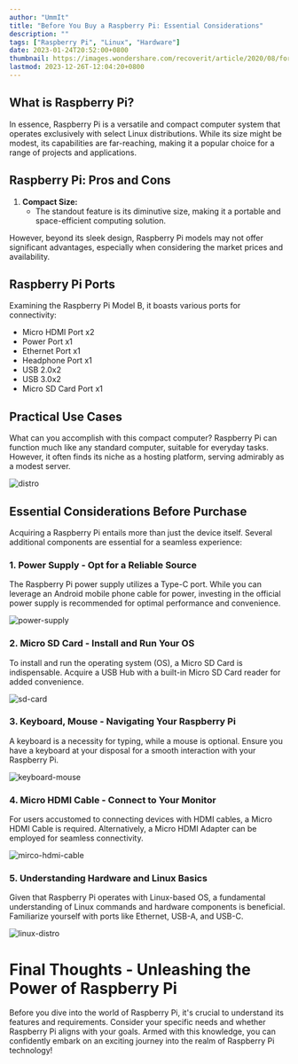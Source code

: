 ```yaml
---
author: "UmmIt"
title: "Before You Buy a Raspberry Pi: Essential Considerations"
description: ""
tags: ["Raspberry Pi", "Linux", "Hardware"]
date: 2023-01-24T20:52:00+0800
thumbnail: https://images.wondershare.com/recoverit/article/2020/08/format-sd-card-raspberry-pi-0.jpg
lastmod: 2023-12-26T-12:04:20+0800
---
```

 
## What is Raspberry Pi?

In essence, Raspberry Pi is a versatile and compact computer system that operates exclusively with select Linux distributions. While its size might be modest, its capabilities are far-reaching, making it a popular choice for a range of projects and applications.

## Raspberry Pi: Pros and Cons

1. **Compact Size:**
   - The standout feature is its diminutive size, making it a portable and space-efficient computing solution.

However, beyond its sleek design, Raspberry Pi models may not offer significant advantages, especially when considering the market prices and availability.

## Raspberry Pi Ports

Examining the Raspberry Pi Model B, it boasts various ports for connectivity:

- Micro HDMI Port x2
- Power Port x1
- Ethernet Port x1
- Headphone Port x1
- USB 2.0x2
- USB 3.0x2
- Micro SD Card Port x1

## Practical Use Cases

What can you accomplish with this compact computer? Raspberry Pi can function much like any standard computer, suitable for everyday tasks. However, it often finds its niche as a hosting platform, serving admirably as a modest server.

![distro](https://hackster.imgix.net/uploads/attachments/1381275/image_nZIpjonlUU.png?auto=compress%2Cformat)

## Essential Considerations Before Purchase

Acquiring a Raspberry Pi entails more than just the device itself. Several additional components are essential for a seamless experience:

### 1. Power Supply - Opt for a Reliable Source

The Raspberry Pi power supply utilizes a Type-C port. While you can leverage an Android mobile phone cable for power, investing in the official power supply is recommended for optimal performance and convenience.

![power-supply](https://raspberrypi.dk/wp-content/uploads/2019/06/usb-c-stroemforsyning-raspberry-pi-eu-5v-3a.jpg)

### 2. Micro SD Card - Install and Run Your OS

To install and run the operating system (OS), a Micro SD Card is indispensable. Acquire a USB Hub with a built-in Micro SD Card reader for added convenience.

![sd-card](https://www.easyshoppi.com/wp-content/uploads/2019/11/vvv2.jpg)

### 3. Keyboard, Mouse - Navigating Your Raspberry Pi

A keyboard is a necessity for typing, while a mouse is optional. Ensure you have a keyboard at your disposal for a smooth interaction with your Raspberry Pi.

![keyboard-mouse](https://hocotech.com/wp-content/uploads/2022/02/hoco-gm12-light-and-shadow-rgb-gaming-keyboard-mouse-set-english.jpg)

### 4. Micro HDMI Cable - Connect to Your Monitor

For users accustomed to connecting devices with HDMI cables, a Micro HDMI Cable is required. Alternatively, a Micro HDMI Adapter can be employed for seamless connectivity.

![mirco-hdmi-cable](https://www.bhphotovideo.com/images/images2500x2500/Pearstone_hdd_1015_High_Speed_HDMI_to_Micro_888043.jpg)

### 5. Understanding Hardware and Linux Basics

Given that Raspberry Pi operates with Linux-based OS, a fundamental understanding of Linux commands and hardware components is beneficial. Familiarize yourself with ports like Ethernet, USB-A, and USB-C.

![linux-distro](https://149366088.v2.pressablecdn.com/wp-content/uploads/2020/01/distro-board.jpg)

# Final Thoughts - Unleashing the Power of Raspberry Pi

Before you dive into the world of Raspberry Pi, it's crucial to understand its features and requirements. Consider your specific needs and whether Raspberry Pi aligns with your goals. Armed with this knowledge, you can confidently embark on an exciting journey into the realm of Raspberry Pi technology!
